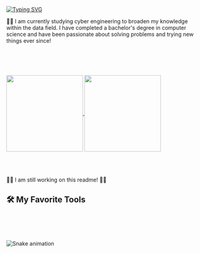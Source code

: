 [![Typing SVG](https://readme-typing-svg.demolab.com?font=Fira+Code&weight=500&pause=1000&color=039C8B&center=false&vCenter=false&random=false&width=435&lines=Hi+there+%F0%9F%91%8B;My+name+is+Romana)](https://git.io/typing-svg)

:woman_technologist: I am currently studying cyber engineering to broaden my knowledge within the data field. I have completed a bachelor's degree in computer science and have been passionate about solving problems and trying new things ever since!

<br/>
<br/>
<br/>
<br/>
<a href="https://github.com/anuraghazra/github-readme-stats">
  <img height=200 align="center" src="https://github-readme-stats-romanafa.vercel.app/api?username=romanafa&show_icons=true&theme=gotham&rank_icon=github" />
</a>
<a href="https://github.com/anuraghazra/github-readme-stats">
  <img height=200 align="center" src="https://github-readme-stats-romanafa.vercel.app/api/top-langs/?username=romanafa&layout=compact&langs_count=8&theme=gotham&card_width=320" />
</a>
<br/>
<br/>
<br/>
<br/>

:construction_worker_woman: I am still working on this readme! :construction_worker_woman:
## 🛠️ My Favorite Tools

<br/>
<br/>
<br/>
<br/>
<img src="https://raw.githubusercontent.com/romanafa/romanafa/output/snake.svg" alt="Snake animation" />


<!--
**romanafa/romanafa** is a ✨ _special_ ✨ repository because its `README.md` (this file) appears on your GitHub profile.



Here are some ideas to get you started:

- 🔭 I’m currently working on ...
- 🌱 I’m currently learning ...
- 👯 I’m looking to collaborate on ...
- 🤔 I’m looking for help with ...
- 💬 Ask me about ...
- 📫 How to reach me: ...
- 😄 Pronouns: ...
- ⚡ Fun fact: ...
-->
